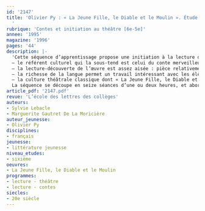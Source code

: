 ```yaml
---
id: '2147'
title: 'Olivier Py : « La Jeune Fille, le Diable et le Moulin ». Étude intégrale
  '
rubrique: 'Contes et initiation au théâtre [6e-5e]'
annee: '1995'
magazine: '1996'
pages: '44'
description: |-
  'Cette séquence d’apprentissage propose une initiation à la lecture d’une œuvre théâtrale intégrale en classe de sixième. La pièce présente plusieurs avantages pour des élèves de sixième :
  – le référent culturel qui la sous-tend est celui du conte merveilleux, domaine souvent familier aux élèves de cet âge ;
  – la lecture-découverte de l’œuvre est assez aisée : pièce relativement courte, vocabulaire accessible ;
  – la richesse de la langue permet un travail intéressant avec les élèves ;
  – la culture théâtrale classique dont « La Jeune Fille, le Diable et le Moulin » est empreint permet d’ébaucher un travail sur le théâtre classique qui sera développé dans les années suivantes du collège.
  La séquence se découpe en seize séances d’une ou deux heures, et aborde quatre aspects : rhétorique, narratif, thématique et jeu de l’acteur. En fin d’article, un travail d’initiation à différentes versions du mythe de Faust est proposé.'
article_pdf: '2147.pdf'
revue: 'L’école des lettres des collèges'
auteurs:
- Sylvie Lebacle
- Marguerite Gautret De La Moricière
auteur_jeunesse:
- Olivier Py
disciplines:
- français
jeunesse:
- littérature jeunesse
niveau_etudes:
- sixième
oeuvres:
- La Jeune Fille, le Diable et le Moulin
programmes:
- lecture - théâtre
- lecture - contes
siecles:
- 20e siècle
---
```

